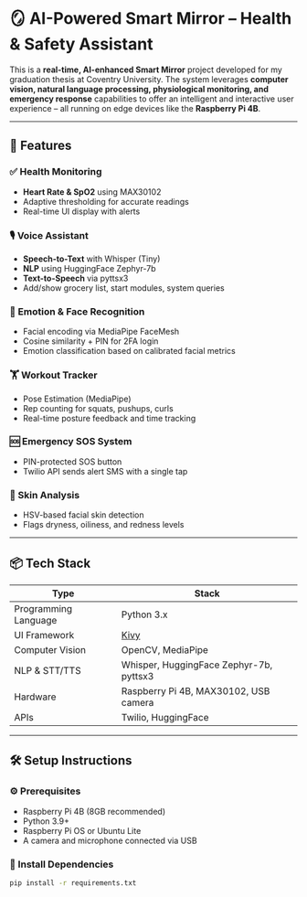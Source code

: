 # 🪞 AI-Powered Smart Mirror – Health & Safety Assistant

This is a **real-time, AI-enhanced Smart Mirror** project developed for my graduation thesis at Coventry University. The system leverages **computer vision, natural language processing, physiological monitoring, and emergency response** capabilities to offer an intelligent and interactive user experience – all running on edge devices like the **Raspberry Pi 4B**.

---

## 🚀 Features

### ✅ Health Monitoring
- **Heart Rate & SpO2** using MAX30102
- Adaptive thresholding for accurate readings
- Real-time UI display with alerts

### 🎙️ Voice Assistant
- **Speech-to-Text** with Whisper (Tiny)
- **NLP** using HuggingFace Zephyr-7b
- **Text-to-Speech** via pyttsx3
- Add/show grocery list, start modules, system queries

### 🧠 Emotion & Face Recognition
- Facial encoding via MediaPipe FaceMesh
- Cosine similarity + PIN for 2FA login
- Emotion classification based on calibrated facial metrics

### 🏋️ Workout Tracker
- Pose Estimation (MediaPipe)
- Rep counting for squats, pushups, curls
- Real-time posture feedback and time tracking

### 🆘 Emergency SOS System
- PIN-protected SOS button
- Twilio API sends alert SMS with a single tap

### 🧴 Skin Analysis
- HSV-based facial skin detection
- Flags dryness, oiliness, and redness levels

---

## 📦 Tech Stack

| Type                | Stack                                 |
|---------------------|----------------------------------------|
| Programming Language | Python 3.x                             |
| UI Framework        | [Kivy](https://kivy.org/)              |
| Computer Vision     | OpenCV, MediaPipe                      |
| NLP & STT/TTS       | Whisper, HuggingFace Zephyr-7b, pyttsx3|
| Hardware            | Raspberry Pi 4B, MAX30102, USB camera  |
| APIs                | Twilio, HuggingFace                    |

---

## 🛠 Setup Instructions

### ⚙️ Prerequisites

- Raspberry Pi 4B (8GB recommended)
- Python 3.9+
- Raspberry Pi OS or Ubuntu Lite
- A camera and microphone connected via USB

### 🔧 Install Dependencies

```bash
pip install -r requirements.txt
